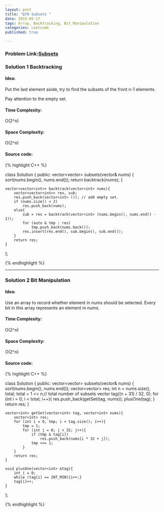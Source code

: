 ```yaml
---
layout: post
title: "Q78 Subsets "
date: 2015-05-17
tags: Array, Backtracking, Bit_Manipulation
categories: Leetcode
published: true

---
```

### Problem Link:[Subsets ](https://leetcode.com/problems/subsets/) 

### Solution 1 Backtracking

#### Idea:

Put the last element aside, try to find the subsets of the front n-1 elements.

Pay attention to the empty set.

#### Time Complexity:
O(2^n)

#### Space Complexity:
O(2^n)

#### Source code:
{% highlight C++ %}

class Solution {
public:
    vector<vector<int>> subsets(vector<int>& nums) {
        sort(nums.begin(), nums.end());
        return backtrack(nums);
    }
    
    vector<vector<int>> backtrack(vector<int> nums){
        vector<vector<int>> res, sub;
        res.push_back(vector<int> ()); // add empty set.
        if (nums.size() < 2)
            res.push_back(nums);
        else{
            sub = res = backtrack(vector<int> (nums.begin(), nums.end() - 1));
            for (auto & tmp : res)
                tmp.push_back(nums.back());
            res.insert(res.end(), sub.begin(), sub.end());
        }
        return res;
    }
};

{% endhighlight %}

---

### Solution 2 Bit Manipulation

#### Idea:

Use an array to record whether element in nums should be selected. Every bit in this array represents an element in nums.

#### Time Complexity:

O(2^n)

#### Space Complexity:

O(2^n)

#### Source code:

{% highlight C++ %}

class Solution {
public:
    vector<vector<int>> subsets(vector<int>& nums) {
        sort(nums.begin(), nums.end());
        vector<vector<int>> res;
        int n = nums.size(), total;
        total = 1 << n;// total number of subsets
        vector<int> tag((n + 31) / 32, 0);
        for (int i = 0; i < total; i++){
            res.push_back(getSet(tag, nums));
            plusOne(tag);
        }
        return res;
    }
    
    vector<int> getSet(vector<int> tag, vector<int> nums){
        vector<int> res;
        for (int i = 0, tmp; i < tag.size(); i++){
            tmp = 1;
            for (int j = 0; j < 32; j++){
                if (tmp & tag[i])
                    res.push_back(nums[i * 32 + j]);
                tmp <<= 1;
            }
        }
        return res;
    }
    
    void plusOne(vector<int> &tag){
        int i = 0; 
        while (tag[i] == INT_MIN){i++;}
        tag[i]++;
    }
};

{% endhighlight %}
